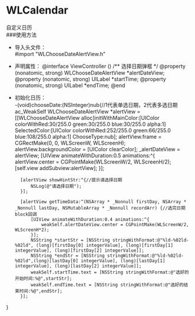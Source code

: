 # WLCalendar
自定义日历<br>
###使用方法<br>
* 导入头文件：<br>
#import "WLChooseDateAlertView.h"
* 声明属性：
@interface ViewController ()
/** 选择日期弹框 */
@property (nonatomic, strong) WLChooseDateAlertView *alertDateView;
@property (nonatomic, strong) UILabel *startTime;
@property (nonatomic, strong) UILabel *endTime;
@end
* 初始化日历：<br>
-(void)chooseDate:(NSInteger)nub{//1代表单选日期，2代表多选日期
        ac_WeakSelf
        WLChooseDateAlertView *alertView = [[WLChooseDateAlertView alloc]initWithMainColor:[UIColor colorWithRed:30/255.0 green:30/255.0 blue:30/255.0 alpha:1] SelectedColor:[UIColor colorWithRed:252/255.0 green:66/255.0 blue:108/255.0 alpha:1] ChooseType:nub];
        alertView.frame = CGRectMake(0, 0, WLScreenW, WLScreenH);
        alertView.backgroundColor = [UIColor clearColor];
        _alertDateView = alertView;
        [UIView animateWithDuration:0.5 animations:^{
            alertView.center = CGPointMake(WLScreenW/2, WLScreenH/2);
            [self.view addSubview:alertView];
        }];
        
        [alertView showHintStr:^{//提示请选择日期
            NSLog(@"请选择日期");
        }];
                
        [alertView getTimeData:^(NSArray * _Nonnull firstDay, NSArray * _Nonnull lastDay, NSMutableArray * _Nonnull recordArr) {//选完日期block回调
            [UIView animateWithDuration:0.4 animations:^{
                weakSelf.alertDateView.center = CGPointMake(WLScreenW/2, WLScreenH*2);
            }];
            NSString *startStr = [NSString stringWithFormat:@"%ld-%02ld-%02ld", (long)[firstDay[0] integerValue], (long)[firstDay[1] integerValue], (long)[firstDay[2] integerValue]];
            NSString *endStr = [NSString stringWithFormat:@"%ld-%02ld-%02ld",(long)[lastDay[0] integerValue], (long)[lastDay[1] integerValue], (long)[lastDay[2] integerValue]];
            weakSelf.startTime.text = [NSString stringWithFormat:@"选好的开始时间:%@",startStr];
            weakSelf.endTime.text = [NSString stringWithFormat:@"选好的结束时间:%@",endStr];
        }];
}
